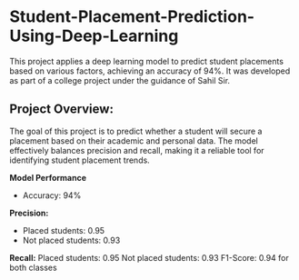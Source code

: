 # **Student-Placement-Prediction-Using-Deep-Learning**

This project applies a deep learning model to predict student placements based on various factors, achieving an accuracy of 94%. It was developed as part of a college project under the guidance of Sahil Sir.

## **Project Overview:**

The goal of this project is to predict whether a student will secure a placement based on their academic and personal data. The model effectively balances precision and recall, making it a reliable tool for identifying student placement trends.

**Model Performance**

+ Accuracy: 94%

**Precision:**
+ Placed students: 0.95
+ Not placed students: 0.93

**Recall:**
Placed students: 0.95
Not placed students: 0.93
F1-Score: 0.94 for both classes
